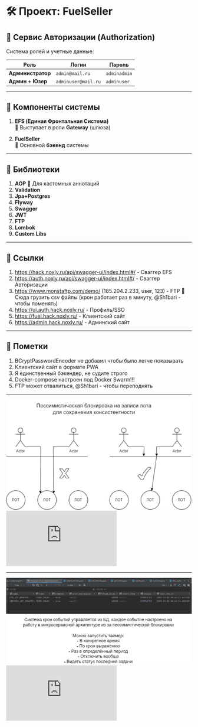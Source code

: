 # 🛠 Проект: FuelSeller

## 🔐 **Сервис Авторизации (Authorization)**
Система ролей и учетные данные:

| Роль          | Логин                 | Пароль      |
|--------------|----------------------|------------|
| **Администратор**  | `admin@mail.ru`     | `adminadmin` |
| **Админ + Юзер**  | `adminuser@mail.ru` | `adminuser`  |

---

## 🔗 **Компоненты системы**
1. **EFS (Единая Фронтальная Система)**  
   🔹 Выступает в роли **Gateway** (шлюза)

2. **FuelSeller**  
   🔹 Основной **бэкенд** системы

---

## 📌 **Библиотеки**
1. **AOP**
   🔹 Для кастомных аннотаций
2. **Validation**
3. **Jpa+Postgres**
4. **Flyway**
5. **Swagger**
6. **JWT**
7. **FTP**
8. **Lombok**
9. **Custom Libs**

---

## 📌 **Ссылки**

1. https://hack.noxly.ru/api/swagger-ui/index.html#/ - Сваггер EFS
2. https://auth.noxly.ru/api/swagger-ui/index.html#/ - Сваггер Авторизации
3. https://www.monstaftp.com/demo/ (185.204.2.233, user, 123) - FTP
   🔹 Сюда грузить csv файлы (крон работает раз в минуту, @Sh1bari - чтобы поменять)
4. https://ui.auth.hack.noxly.ru/ - Профиль/SSO
5. https://fuel.hack.noxly.ru/ - Клиентский сайт
6. https://admin.hack.noxly.ru/ - Админский сайт

---

## 📌 **Пометки**

1. BCryptPasswordEncoder не добавил чтобы было легче показывать
2. Клиентский сайт в формате PWA
3. Я единственный бэкендер, не судите строго
4. Docker-compose настроен под Docker Swarm!!!
5. FTP может отвалиться, @Sh1bari - чтобы переподнять

---

![Пессимистик лок на лоты](assets/1.png)
<br/>
![41 строка, кликабельно](https://github.com/Sh1bari/BestHack/blob/master/FuelSeller/src/main/java/ru/noxly/fuelseller/services/OrderService.java)

---

![Пессимистик лок на кроны](assets/2.png)
<br/>
![файл, кликабельно](https://github.com/Sh1bari/BestHack/blob/master/FuelSeller/src/main/java/ru/noxly/fuelseller/services/SchedulerService.java)